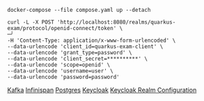 ```shell script
docker-compose --file compose.yaml up --detach
```

```
curl -L -X POST 'http://localhost:8080/realms/quarkus-exam/protocol/openid-connect/token' \                                                                                                                                                            ─╯
-H 'Content-Type: application/x-www-form-urlencoded' \
--data-urlencode 'client_id=quarkus-exam-client' \
--data-urlencode 'grant_type=password' \
--data-urlencode 'client_secret=**********' \
--data-urlencode 'scope=openid' \
--data-urlencode 'username=user' \
--data-urlencode 'password=password'
```

[Kafka](http://localhost:29092)
[Infinispan](http://localhost:11222/console)
[Postgres](postgresql::/localhost:5432)
[Keycloak](http://localhost:8080/)
[Keycloak Realm Configuration](http://localhost:8080/realms/quarkus-exam/.well-known/openid-configuration)
